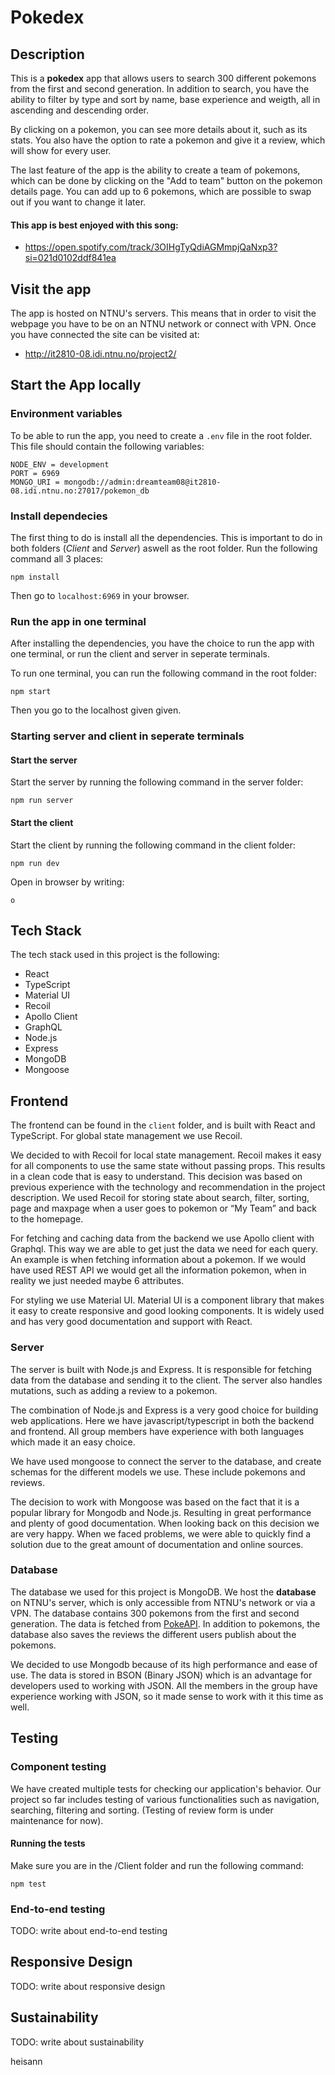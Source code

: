 # Pokedex

## Description

This is a **pokedex** app that allows users to search 300 different pokemons from the first and second generation. In addition to search, you have the ability to filter by type and sort by name, base experience and weigth, all in ascending and descending order.

By clicking on a pokemon, you can see more details about it, such as its stats. You also have the option to rate a pokemon and give it a review, which will show for every user.

The last feature of the app is the ability to create a team of pokemons, which can be done by clicking on the "Add to team" button on the pokemon details page. You can add up to 6 pokemons, which are possible to swap out if you want to change it later.

#### This app is best enjoyed with this song:

- https://open.spotify.com/track/3OIHgTyQdiAGMmpjQaNxp3?si=021d0102ddf841ea

## Visit the app

The app is hosted on NTNU's servers. This means that in order to visit the webpage you have to be on an NTNU network or connect with VPN. Once you have connected the site can be visited at:

- http://it2810-08.idi.ntnu.no/project2/


## Start the App locally

### Environment variables

To be able to run the app, you need to create a `.env` file in the root folder. This file should contain the following variables:

```
NODE_ENV = development
PORT = 6969
MONGO_URI = mongodb://admin:dreamteam08@it2810-08.idi.ntnu.no:27017/pokemon_db
```

### Install dependecies

The first thing to do is install all the dependencies. This is important to do in both folders (_Client_ and _Server_) aswell as the root folder.
Run the following command all 3 places:

```
npm install
```

Then go to `localhost:6969` in your browser.

### Run the app in one terminal

After installing the dependencies, you have the choice to run the app with one terminal, or run the client and server in seperate terminals.

To run one terminal, you can run the following command in the root folder:

```
npm start
```
Then you go to the localhost given given.

### Starting server and client in seperate terminals

#### Start the server

Start the server by running the following command in the server folder:

```
npm run server
```

#### Start the client

Start the client by running the following command in the client folder:

```
npm run dev
```

Open in browser by writing:

```
o
```

## Tech Stack

The tech stack used in this project is the following:

- React
- TypeScript
- Material UI
- Recoil
- Apollo Client
- GraphQL
- Node.js
- Express
- MongoDB
- Mongoose

## Frontend

The frontend can be found in the `client` folder, and is built with React and TypeScript. For global state management we use Recoil. 

We decided to with Recoil for local state management. Recoil makes it easy for all components to use the same state without passing props. This results in a clean code that is easy to understand. This decision was based on previous experience with the technology and recommendation in the project description. We used Recoil for storing state about search, filter, sorting, page and maxpage when a user goes to pokemon or “My Team” and back to the homepage.

For fetching and caching data from the backend we use Apollo client with Graphql. This way we are able to get just the data we need for each query. An example is when fetching information about a pokemon. If we would have used REST API we would get all the information pokemon, when in reality we just needed maybe 6 attributes. 

For styling we use Material UI. Material UI is a component library that makes it easy to create responsive and good looking components. It is widely used and has very good documentation and support with React.

### Server

The server is built with Node.js and Express. It is responsible for fetching data from the database and sending it to the client. The server also handles mutations, such as adding a review to a pokemon.

The combination of Node.js and Express is a very good choice for building web applications. Here we have javascript/typescript in both the backend and frontend. All group members have experience with both languages which made it an easy choice.

We have used mongoose to connect the server to the database, and create schemas for the different models we use. These include pokemons and reviews.

The decision to work with Mongoose was based on the fact that it is a popular library for Mongodb and Node.js. Resulting in great performance and plenty of good documentation. When looking back on this decision we are very happy. When we faced problems, we were able to quickly find a solution due to the great amount of documentation and online sources.

### Database

The database we used for this project is MongoDB. We host the **database** on NTNU's server, which is only accessible from NTNU's network or via a VPN. The database contains 300 pokemons from the first and second generation. The data is fetched from [PokeAPI](https://pokeapi.co/). In addition to pokemons, the database also saves the reviews the different users publish about the pokemons.

We decided to use Mongodb because of its high performance and ease of use. The data is stored in BSON (Binary JSON) which is an advantage for developers used to working with JSON. All the members in the group have experience working with JSON, so it made sense to work with it this time as well. 

## Testing

### Component testing

We have created multiple tests for checking our application's behavior. Our project so far includes testing of various functionalities such as navigation, searching, filtering and sorting. (Testing of review form is under maintenance for now).

#### Running the tests

Make sure you are in the /Client folder and run the following command:

```
npm test
```

### End-to-end testing

TODO: write about end-to-end testing

## Responsive Design

TODO: write about responsive design

## Sustainability

TODO: write about sustainability


heisann
